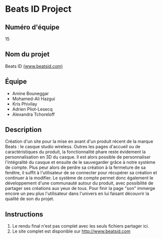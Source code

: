 # Beats ID Project

## Numéro d'équipe

15

## Nom du projet

Beats ID [(www.beatsid.com)](http://www.beatsid.com)

## Équipe

- Amine Bouneggar
- Mohamed-Ali Hazgui
- Kris Phivilay
- Adrien Pliot-Lesecq
- Alexandra Tchoreloff

## Description

Création d'un site pour la mise en avant d'un produit récent de la marque Beats : le casque studio wireless.
Outres les pages d'accueil ou de caractéristiques du produit, la fonctionnalité phare reste évidement la personnalisation en 3D du casque. 
Il est alors possible de personnaliser l'intégralité du casque et ensuite de le sauvegarder grâce à notre système de compte. Plus peur alors de perdre sa création à la fermeture de sa fenêtre, il suffit à l'utilisateur de se connecter pour récupérer sa création et continuer à la modifier.
Le système de compte permet donc également le développement d'une communauté autour du produit, avec possibilité de partager ses créations aux yeux de tous.
Pour finir la page "son" immerge encore un peu plus l'utilisateur dans l'univers en lui faisant découvrir la qualité de son du projet.

## Instructions

1. Le rendu final n'est pas complet avec les seuls fichiers partager ici.
2. Le site complet est disponible sur http://www.beatsid.com
